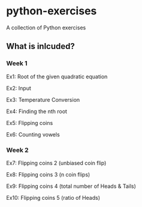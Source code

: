 # python-exercises
A collection of Python exercises

## What is inlcuded?

### Week 1
Ex1: Root of the given quadratic equation 

Ex2: Input 

Ex3: Temperature Conversion

Ex4: Finding the nth root 

Ex5: Flipping coins

Ex6: Counting vowels

### Week 2
Ex7: Flipping coins 2 (unbiased coin flip)

Ex8: Flipping coins 3 (n coin flips)

Ex9: Flipping coins 4 (total number of Heads & Tails)

Ex10: Flipping coins 5 (ratio of Heads)
